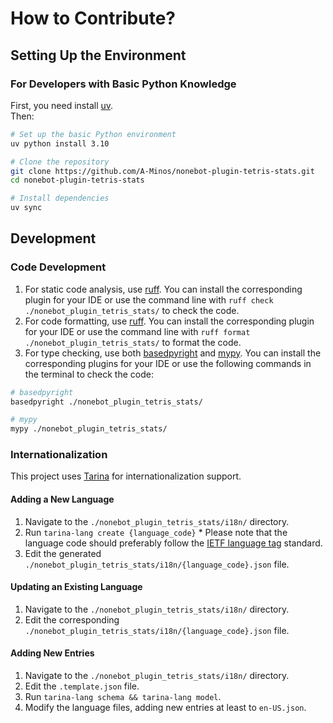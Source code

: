 # How to Contribute?

## Setting Up the Environment

### For Developers with Basic Python Knowledge

First, you need install [uv](https://docs.astral.sh/uv/).  
Then:

```bash
# Set up the basic Python environment
uv python install 3.10

# Clone the repository
git clone https://github.com/A-Minos/nonebot-plugin-tetris-stats.git
cd nonebot-plugin-tetris-stats

# Install dependencies
uv sync
```

## Development

### Code Development

1. For static code analysis, use [ruff](https://docs.astral.sh/ruff/). You can install the corresponding plugin for your IDE or use the command line with `ruff check ./nonebot_plugin_tetris_stats/` to check the code.
2. For code formatting, use [ruff](https://docs.astral.sh/ruff/). You can install the corresponding plugin for your IDE or use the command line with `ruff format ./nonebot_plugin_tetris_stats/` to format the code.
3. For type checking, use both [basedpyright](https://docs.basedpyright.com/latest/) and [mypy](https://www.mypy-lang.org/). You can install the corresponding plugins for your IDE or use the following commands in the terminal to check the code:

```bash
# basedpyright
basedpyright ./nonebot_plugin_tetris_stats/

# mypy
mypy ./nonebot_plugin_tetris_stats/
```

### Internationalization

This project uses [Tarina](https://github.com/ArcletProject/Tarina) for internationalization support.

#### Adding a New Language

1. Navigate to the `./nonebot_plugin_tetris_stats/i18n/` directory.
2. Run `tarina-lang create {language_code}` * Please note that the language code should preferably follow the [IETF language tag](https://en.wikipedia.org/wiki/IETF_language_tag) standard.
3. Edit the generated `./nonebot_plugin_tetris_stats/i18n/{language_code}.json` file.

#### Updating an Existing Language

1. Navigate to the `./nonebot_plugin_tetris_stats/i18n/` directory.
2. Edit the corresponding `./nonebot_plugin_tetris_stats/i18n/{language_code}.json` file.

#### Adding New Entries

1. Navigate to the `./nonebot_plugin_tetris_stats/i18n/` directory.
2. Edit the `.template.json` file.
3. Run `tarina-lang schema && tarina-lang model`.
4. Modify the language files, adding new entries at least to `en-US.json`.
